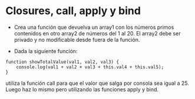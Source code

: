 # Closures, call, apply y bind

- Crea una función que devuelva un array1 con los números primos contenidos en otro array2 de números del 1 al 20. El array2 debe ser privado y no modificable desde fuera de la función.

- Dada la siguiente función:

```
function showTotalValue(val1, val2, val3) {
    console.log(val1 + val2 + val3 + this.val4 + this.val5);
}
```

utiliza la función call para que el valor que salga por consola sea igual a 25. Luego haz lo mismo pero utilizando las funciones apply y bind.